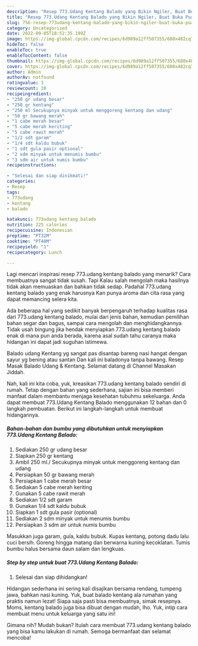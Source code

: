 ```yaml
---
description: "Resep 773.Udang Kentang Balado yang Bikin Ngiler, Buat Buka Puasa}"
title: "Resep 773.Udang Kentang Balado yang Bikin Ngiler, Buat Buka Puasa}"
slug: 756-resep-773udang-kentang-balado-yang-bikin-ngiler-buat-buka-puasa
category: Uncategorized
date: 2022-09-05T18:52:35.199Z
image: https://img-global.cpcdn.com/recipes/6d989a12ff507355/680x482cq70/773udang-kentang-balado-foto-resep-utama.jpg
hideToc: false
enableToc: true
enableTocContent: false
thumbnail: https://img-global.cpcdn.com/recipes/6d989a12ff507355/680x482cq70/773udang-kentang-balado-foto-resep-utama.jpg
cover: https://img-global.cpcdn.com/recipes/6d989a12ff507355/680x482cq70/773udang-kentang-balado-foto-resep-utama.jpg
author: Admin
authorAv: notfound
ratingvalue: 3
reviewcount: 20
recipeingredient:
- "250 gr udang besar"
- "250 gr kentang"
- "250 ml Secukupnya minyak untuk menggoreng kentang dan udang"
- "50 gr bawang merah"
- "1 cabe merah besar"
- "5 cabe merah keriting"
- "5 cabe rawit merah"
- "1/2 sdt garam"
- "1/4 sdt kaldu bubuk"
- "1 sdt gula pasir optional"
- "2 sdm minyak untuk menumis bumbu"
- "3 sdm air untuk numis bumbu"
recipeinstructions:

- "Selesai dan siap dinikmati!"
categories:
- Resep
tags:
- 773udang
- kentang
- balado

katakunci: 773udang kentang balado 
nutrition: 225 calories
recipecuisine: Indonesian
preptime: "PT32M"
cooktime: "PT40M"
recipeyield: "1"
recipecategory: Lunch

---
```



Lagi mencari inspirasi resep 773.udang kentang balado yang menarik? Cara membuatnya sangat tidak susah. Tapi Kalau salah mengolah maka hasilnya tidak akan memuaskan dan bahkan tidak sedap. Padahal 773.udang kentang balado yang enak harusnya Kan punya aroma dan cita rasa yang dapat memancing selera kita.


Ada beberapa hal yang sedikit banyak berpengaruh terhadap kualitas rasa dari 773.udang kentang balado, mulai dari jenis bahan, kemudian pemilihan bahan segar dan bagus, sampai cara mengolah dan menghidangkannya. Tidak usah bingung jika hendak menyiapkan 773.udang kentang balado enak di mana pun anda berada, karena asal sudah tahu caranya maka hidangan ini dapat jadi suguhan istimewa.

Balado udang Kentang yg sangat pas disantap bareng nasi hangat dengan sayur yg bening atau santan Dan kali ini baladonya tanpa bawang. Resep Masak Balado Udang &amp; Kentang. Selamat datang di Channel Masakan Jiddah.


Nah, kali ini kita coba, yuk, kreasikan 773.udang kentang balado sendiri di rumah. Tetap dengan bahan yang sederhana, sajian ini bisa memberi manfaat dalam membantu menjaga kesehatan tubuhmu sekeluarga. Anda dapat membuat 773.Udang Kentang Balado menggunakan 12 bahan dan 0 langkah pembuatan. Berikut ini langkah-langkah untuk membuat hidangannya.

<!--inarticleads1-->

##### Bahan-bahan dan bumbu yang dibutuhkan untuk menyiapkan 773.Udang Kentang Balado:

1. Sediakan 250 gr udang besar
1. Siapkan 250 gr kentang
1. Ambil 250 ml./ Secukupnya minyak untuk menggoreng kentang dan udang
1. Persiapkan 50 gr bawang merah
1. Persiapkan 1 cabe merah besar
1. Sediakan 5 cabe merah keriting
1. Gunakan 5 cabe rawit merah
1. Sediakan 1/2 sdt garam
1. Gunakan 1/4 sdt kaldu bubuk
1. Siapkan 1 sdt gula pasir (optional)
1. Sediakan 2 sdm minyak untuk menumis bumbu
1. Persiapkan 3 sdm air untuk numis bumbu


Masukkan juga garam, gula, kaldu bubuk. Kupas kentang, potong dadu lalu cuci bersih. Goreng hingga matang dan berwarna kuning kecoklatan. Tumis bumbu halus bersama daun salam dan lengkuas. 

<!--inarticleads2-->

##### Step by step untuk buat 773.Udang Kentang Balado:


1. Selesai dan siap dihidangkan!

Hidangan sederhana ini sering kali disajikan bersama rendang, tumpeng jawa, bahkan nasi kuning. Yuk, buat balado kentang ala rumahan yang praktis namun lezat! Siapa saja pasti bisa membuatnya, simak resepnya. Moms, kentang balado juga bisa dibuat dengan mudah, lho. Yuk, intip cara membuat menu untuk keluarga yang satu ini! 

Gimana nih? Mudah bukan? Itulah cara membuat 773.udang kentang balado yang bisa kamu lakukan di rumah. Semoga bermanfaat dan selamat mencoba!
